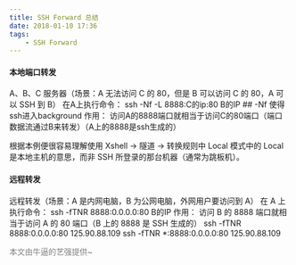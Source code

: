 ```yaml
---
title: SSH Forward 总结
date: 2018-01-10 17:36
tags:
    - SSH Forward
---
```


#### 本地端口转发

A、B、C 服务器（场景：A 无法访问 C 的 80，但是 B 可以访问 C 的 80，A 可以 SSH 到 B）
在A上执行命令：
ssh -Nf -L 8888:C的ip:80 B的IP    ## -Nf 使得ssh进入background
作用：
访问A的8888端口就相当于访问C的80端口（端口数据流通过B来转发）（A上的8888是ssh生成的）

根据本例便很容易理解使用 Xshell -> 隧道 -> 转换规则中 Local 模式中的 Local 是本地主机的意思，而非 SSH 所登录的那台机器（通常为跳板机）。

<!--more-->

#### 远程转发

远程转发（场景：A 是内网电脑，B 为公网电脑，外网用户要访问到 A）
在 A 上执行命令：
ssh -fTNR 8888:0.0.0.0:80 B的IP
作用：
访问 B 的 8888 端口就相当于访问 A 的 80 端口（B 上的 8888 是 SSH 生成的）
ssh -fTNR 8888:0.0.0.0:80 125.90.88.109
ssh -fTNR *:8888:0.0.0.0:80 125.90.88.109

<font color='grey'>本文由牛逼的艺强提供~</font>